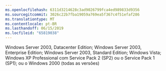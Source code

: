 ```yaml
---
ms.openlocfilehash: 6311d3214628c3ad9026799fca4ed989833d9356
ms.sourcegitcommit: 3026c22b7fba19059a769ea5f367c4f51efaf286
ms.translationtype: MT
ms.contentlocale: pt-BR
ms.lasthandoff: 06/15/2019
ms.locfileid: "65819038"
---
```

Windows Server 2003, Datacenter Edition; Windows Server 2003, Enterprise Edition; Windows Server 2003, Standard Edition; Windows Vista; Windows XP Professional com Service Pack 2 \(SP2\) ou o Service Pack 1 \(SP1\); ou o Windows 2000 \(todas as versões\)
